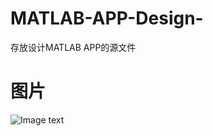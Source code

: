 # MATLAB-APP-Design-
存放设计MATLAB APP的源文件



# 图片
  ![Image text](https://ftp.bmp.ovh/imgs/2020/10/1c1c67b13eb730d8.png)
